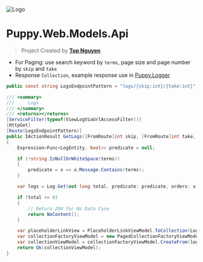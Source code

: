 ﻿![Logo](../../favicon.ico)
# Puppy.Web.Models.Api
> Project Created by [**Top Nguyen**](http://topnguyen.net)

- For Paging: use search keyword by `terms`, page size and page number by `skip` and `take`
- Response `Collection`, example response use in [Puppy.Logger](../../../Puppy.Logger/readme.md)
```csharp
public const string LogsEndpointPattern = "logs/{skip:int}/{take:int}";

/// <summary>
///     Logs 
/// </summary>
/// <returns></returns>
[ServiceFilter(typeof(ViewLogViaUrlAccessFilter))]
[HttpGet]
[Route(LogsEndpointPattern)]
public IActionResult GetLogs([FromRoute]int skip, [FromRoute]int take, [FromQuery]string terms)
{
    Expression<Func<LogEntity, bool>> predicate = null;

    if (!string.IsNullOrWhiteSpace(terms))
    {
        predicate = x => x.Message.Contains(terms);
    }

    var logs = Log.Get(out long total, predicate: predicate, orders: x => x.CreatedTime, isOrderByDescending: true, skip: skip, take: take);

    if (total <= 0)
    {
        // Return 204 for No Data Case
        return NoContent();
    }

    var placeholderLinkView = PlaceholderLinkViewModel.ToCollection(LogsEndpointPattern, HttpMethod.Get.Method, new { skip, take, terms });
    var collectionFactoryViewModel = new PagedCollectionFactoryViewModel<LogEntity>(placeholderLinkView, LogsEndpointPattern);
    var collectionViewModel = collectionFactoryViewModel.CreateFrom(logs, skip, take, total);
    return Ok(collectionViewModel);
}
```    
